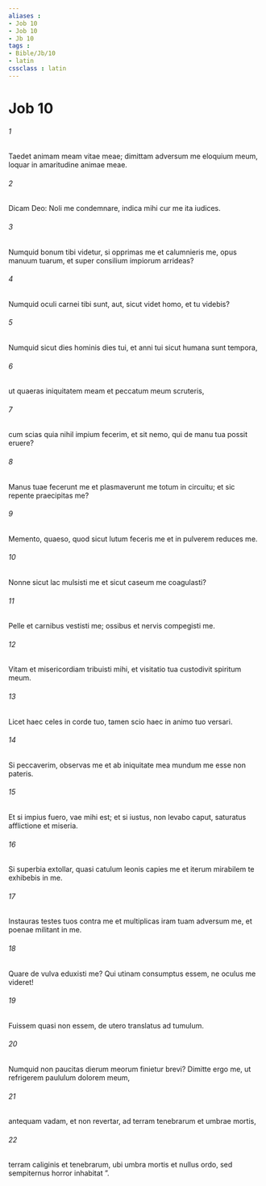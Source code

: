 ```yaml
---
aliases : 
- Job 10
- Job 10
- Jb 10
tags : 
- Bible/Jb/10
- latin
cssclass : latin
---
```


# Job 10

###### 1
Taedet animam meam vitae meae; dimittam adversum me eloquium meum, loquar in amaritudine animae meae.
###### 2
Dicam Deo: Noli me condemnare, indica mihi cur me ita iudices.
###### 3
Numquid bonum tibi videtur, si opprimas me et calumnieris me, opus manuum tuarum, et super consilium impiorum arrideas?
###### 4
Numquid oculi carnei tibi sunt, aut, sicut videt homo, et tu videbis? 
###### 5
Numquid sicut dies hominis dies tui, et anni tui sicut humana sunt tempora,
###### 6
ut quaeras iniquitatem meam et peccatum meum scruteris,
###### 7
cum scias quia nihil impium fecerim, et sit nemo, qui de manu tua possit eruere?
###### 8
Manus tuae fecerunt me et plasmaverunt me totum in circuitu; et sic repente praecipitas me?
###### 9
Memento, quaeso, quod sicut lutum feceris me et in pulverem reduces me.
###### 10
Nonne sicut lac mulsisti me et sicut caseum me coagulasti?
###### 11
Pelle et carnibus vestisti me; ossibus et nervis compegisti me.
###### 12
Vitam et misericordiam tribuisti mihi, et visitatio tua custodivit spiritum meum.
###### 13
Licet haec celes in corde tuo, tamen scio haec in animo tuo versari.
###### 14
Si peccaverim, observas me et ab iniquitate mea mundum me esse non pateris.
###### 15
Et si impius fuero, vae mihi est; et si iustus, non levabo caput, saturatus afflictione et miseria.
###### 16
Si superbia extollar, quasi catulum leonis capies me et iterum mirabilem te exhibebis in me.
###### 17
Instauras testes tuos contra me et multiplicas iram tuam adversum me, et poenae militant in me.
###### 18
Quare de vulva eduxisti me? Qui utinam consumptus essem, ne oculus me videret!
###### 19
Fuissem quasi non essem, de utero translatus ad tumulum.
###### 20
Numquid non paucitas dierum meorum finietur brevi? Dimitte ergo me, ut refrigerem paululum dolorem meum,
###### 21
antequam vadam, et non revertar, ad terram tenebrarum et umbrae mortis,
###### 22
terram caliginis et tenebrarum, ubi umbra mortis et nullus ordo, sed sempiternus horror inhabitat ”.
